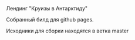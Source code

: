 Лендинг "Круизы в Антарктиду"

Собранный билд для github pages.

Исходники для сборки находятся в ветка master
